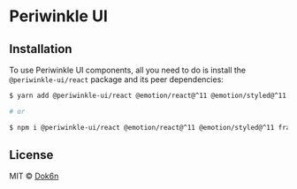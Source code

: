 # Periwinkle UI

## Installation

To use Periwinkle UI components, all you need to do is install the
`@periwinkle-ui/react` package and its peer dependencies:

```sh
$ yarn add @periwinkle-ui/react @emotion/react@^11 @emotion/styled@^11 framer-motion@^6

# or

$ npm i @periwinkle-ui/react @emotion/react@^11 @emotion/styled@^11 framer-motion@^6
```


## License

MIT © [Dok6n](https://github.com/Dok6n)
